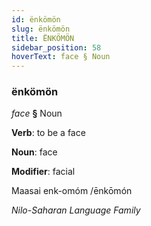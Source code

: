 ```yaml
---
id: ënkömön
slug: ënkömön
title: ËNKÖMÖN
sidebar_position: 58
hoverText: face § Noun
---
```


### ënkömön

*face* **§** Noun

**Verb**: to be a face

**Noun**: face

**Modifier**: facial

Maasai enk-omóm /ēnkōmón

*Nilo-Saharan Language Family*